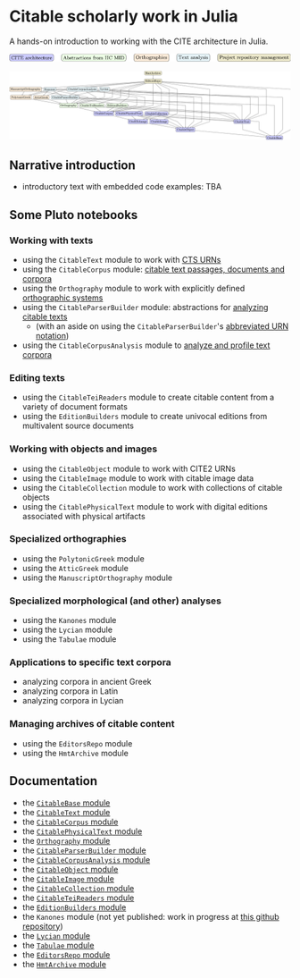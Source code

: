 # Citable scholarly work in Julia

A hands-on introduction to working with the CITE architecture in Julia.


![Color key](./colorkey.png)

![Modules graph](./modules-tikz.png)

## Narrative introduction

- introductory text with embedded code examples: TBA

## Some Pluto notebooks

### Working with texts

- using the `CitableText` module to work with [CTS URNs](./cts-urns.html)
- using the `CitableCorpus` module: [citable text passages, documents and corpora](./texts.html)
- using the `Orthography` module to work with explicitly defined [orthographic systems](./ortho.html)
- using the `CitableParserBuilder` module: abstractions for [analyzing citable texts](./textparsing.html)
    - (with an aside on using the `CitableParserBuilder`'s [abbreviated URN notation](./abbrurns.html))
- using the `CitableCorpusAnalysis` module to [analyze and profile text corpora](./analysis.html)



### Editing texts

- using the `CitableTeiReaders` module to create citable content from a variety of document formats
- using the `EditionBuilders` module to create univocal editions from multivalent source documents

### Working with objects and images

- using the `CitableObject` module to work with CITE2 URNs
- using the `CitableImage` module to work with citable image data
- using the `CitableCollection` module to work with collections of citable objects
- using the `CitablePhysicalText` module to work with digital editions associated with physical artifacts


### Specialized orthographies

- using the `PolytonicGreek` module
- using the `AtticGreek` module
- using the `ManuscriptOrthography` module

### Specialized morphological (and other) analyses

- using the `Kanones` module
- using the `Lycian` module
- using the `Tabulae` module


### Applications to specific text corpora

- analyzing corpora in ancient Greek
- analyzing corpora in Latin
- analyzing corpora in Lycian


### Managing archives of citable content

- using the `EditorsRepo` module
- using the `HmtArchive` module

## Documentation

- the [`CitableBase` module](https://cite-architecture.github.io/CitableBase.jl/stable/)
- the [`CitableText` module](https://cite-architecture.github.io/CitableText.jl/stable/)
- the [`CitableCorpus` module](https://cite-architecture.github.io/CitableCorpus.jl/stable/)
- the [`CitablePhysicalText` module](https://cite-architecture.github.io/CitablePhysicalText.jl/stable/)
- the [`Orthography` module](https://hcmid.github.io/Orthography.jl/stable/)
- the [`CitableParserBuilder` module](https://neelsmith.github.io/CitableParserBuilder.jl/stable/)
- the [`CitableCorpusAnalysis` module](https://neelsmith.github.io/CitableCorpusAnalysis.jl/stable/)
- the [`CitableObject` module](https://cite-architecture.github.io/CitableObject.jl/stable/)
- the [`CitableImage` module](https://cite-architecture.github.io/CitableImage.jl/stable/)
- the [`CitableCollection` module](https://cite-architecture.github.io/CitableCollection.jl/stable/)
- the [`CitableTeiReaders` module](https://hcmid.github.io/CitableTeiReaders.jl/stable/)
- the [`EditionBuilders` module](https://hcmid.github.io/EditionBuilders.jl/stable/)
- the `Kanones` module (not yet published: work in progress at [this github repository](https://github.com/neelsmith/Kanones.jl))
- the [`Lycian` module](https://neelsmith.github.io/Lycian.jl/stable/)
- the [`Tabulae` module](https://neelsmith.github.io/Tabulae.jl/stable/)
- the [`EditorsRepo` module](https://hcmid.github.io/EditorsRepo.jl/stable/)
- the [`HmtArchive` module](https://homermultitext.github.io/HmtArchive.jl/stable/)